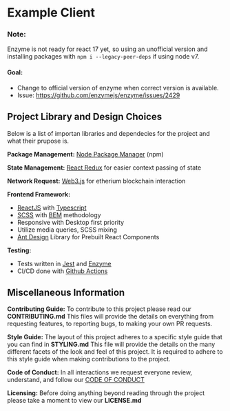 # Example Client
### Note:
Enzyme is not ready for react 17 yet, so using an unofficial version and installing
packages with `npm i --legacy-peer-deps` if using node v7.
#### Goal:
* Change to official version of enzyme when correct version is available.
* Issue: https://github.com/enzymejs/enzyme/issues/2429

## Project Library and Design Choices
Below is a list of importan libraries and dependecies for the project and what their prupose is.

__Package Management:__ [Node Package Manager](https://www.npmjs.com) (npm)

__State Management:__ [React Redux](https://react-redux.js.org) for easier context passing of state

__Network Request:__ [Web3.js](https://web3js.readthedocs.io/en/v1.3.4/) for etherium blockchain interaction

__Frontend Framework:__
* [ReactJS](https://reactjs.org) with [Typescript](https://www.typescriptlang.org)
* [SCSS](https://sass-lang.com) with [BEM](https://en.bem.info/methodology/css/) methodology
* Responsive with Desktop first priority
* Utilize media queries, SCSS mixing
* [Ant Design](https://ant.design) Library for Prebuilt React Components

__Testing:__
* Tests written in [Jest](https://jestjs.io) and [Enzyme](https://enzymejs.github.io/enzyme/)
* CI/CD done with [Github Actions](https://github.com/features/actions)

## Miscellaneous Information

__Contributing Guide:__
To contribute to this project please read our __CONTRIBUTING.md__
This files will provide the details on everything from requesting features, to reporting bugs, to making your own PR requests.

__Style Guide:__
The layout of this project adheres to a specific style guide that you can find in __STYLING.md__
This file will provide the details on the many different facets of the look and feel of this project. It is required to adhere to this style guide when making contributions to the project.

__Code of Conduct:__
In all interactions we request everyone review, understand, and follow our [CODE OF CONDUCT](https://www.projectliberty.io/codeOfConduct.html)

__Licensing:__
Before doing anything beyond reading through the project please take a moment to view our __LICENSE.md__
